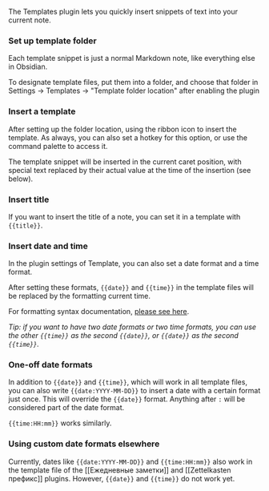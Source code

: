The Templates plugin lets you quickly insert snippets of text into your current note.

### Set up template folder

Each template snippet is just a normal Markdown note, like everything else in Obsidian.

To designate template files, put them into a folder, and choose that folder in Settings -> Templates -> "Template folder location" after enabling the plugin

### Insert a template

After setting up the folder location, using the ribbon icon to insert the template. As always, you can also set a hotkey for this option, or use the command palette to access it.

The template snippet will be inserted in the current caret position, with special text replaced by their actual value at the time of the insertion (see below).

### Insert title

If you want to insert the title of a note, you can set it in a template with `{{title}}`.

### Insert date and time

In the plugin settings of Template, you can also set a date format and a time format.

After setting these formats, `{{date}}` and `{{time}}` in the template files will be replaced by the formatting current time.

For formatting syntax documentation, [please see here](https://momentjs.com/docs/#/displaying/format/).

_Tip: if you want to have two date formats or two time formats, you can use the other `{{time}}` as the second `{{date}}`, or `{{date}}` as the second `{{time}}`._

### One-off date formats

In addition to `{{date}}` and `{{time}}`, which will work in all template files, you can also write `{{date:YYYY-MM-DD}}` to insert a date with a certain format just once. This will override the `{{date}}` format. Anything after `:` will be considered part of the date format.

`{{time:HH:mm}}` works similarly.

### Using custom date formats elsewhere

Currently, dates like `{{date:YYYY-MM-DD}}` and `{{time:HH:mm}}` also work in the template file of the [[Ежедневные заметки]] and [[Zettelkasten префикс]] plugins. However, `{{date}}` and `{{time}}` do not work yet.
